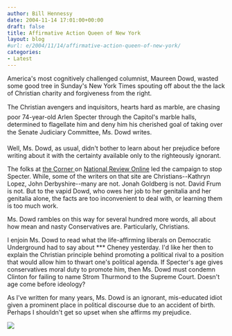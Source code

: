 ```yaml
---
author: Bill Hennessy
date: 2004-11-14 17:01:00+00:00
draft: false
title: Affirmative Action Queen of New York
layout: blog
#url: e/2004/11/14/affirmative-action-queen-of-new-york/
categories:
- Latest
---
```


America's most cognitively challenged columnist, Maureen Dowd, wasted some good tree in Sunday's New York Times spouting off about the the lack of Christian charity and forgiveness from the right.

The Christian avengers and inquisitors, hearts hard as marble, are chasing poor 74-year-old Arlen Specter through the Capitol's marble halls, determined to flagellate him and deny him his cherished goal of taking over the Senate Judiciary Committee, Ms. Dowd writes.

Well, Ms. Dowd, as usual, didn't bother to learn about her prejudice before writing about it with the certainty available only to the righteously ignorant.

The folks at [the Corner ](https://www.nationalreview.com/thecorner/corner.asp)on [National Review Online](https://www.nationalreview.com/) led the campaign to stop Specter. While, some of the writers on that site are Christians--Kathryn Lopez, John Derbyshire--many are not. Jonah Goldberg is not. David Frum is not. But to the vapid Dowd, who owes her job to her genitalia and her genitalia alone, the facts are too inconvenient to deal with, or learning them is too much work.

Ms. Dowd rambles on this way for several hundred more words, all about how mean and nasty Conservatives are. Particularly, Christians.

I enjoin Ms. Dowd to read what the life-affirming liberals on Democratic Underground had to say about *** Cheney yesterday. I'd like her then to explain the Christian principle behind promoting a political rival to a position that would allow him to thwart one's political agenda. If Specter's age gives conservatives moral duty to promote him, then Ms. Dowd must condemn Clinton for failing to name Strom Thurmond to the Supreme Court. Doesn't age come before ideology?

As I've written for many years, Ms. Dowd is an ignorant, mis-educated idiot given a prominent place in political discourse due to an accident of birth. Perhaps I shouldn't get so upset when she affirms my prejudice.

![](https://blog.billhennessy.com/aggbug.aspx?PostID=494)

